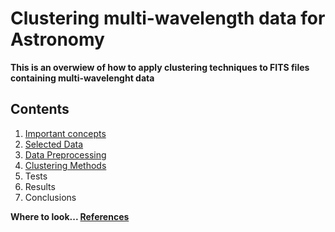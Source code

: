 Clustering multi-wavelength data for Astronomy
==========
**This is an overwiew of how to apply clustering techniques to FITS files containing multi-wavelenght data**

Contents
----------
1. [Important concepts](https://github.com/LaurethTeX/Clustering/blob/master/Concepts.md)
2. [Selected Data](https://github.com/LaurethTeX/Clustering/blob/master/Data.md) 
3. [Data Preprocessing](https://github.com/LaurethTeX/Clustering/blob/master/Preprocessing.md)
4. [Clustering Methods](https://github.com/LaurethTeX/Clustering/blob/master/Methods.md)
5. Tests
6. Results
7. Conclusions


**Where to look... [References](https://github.com/LaurethTeX/Clustering/blob/master/References.md)**
